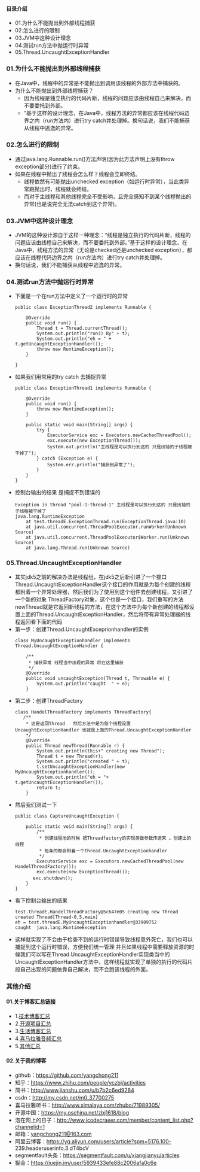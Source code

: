 #### 目录介绍
- 01.为什么不能抛出到外部线程捕获
- 02.怎么进行的限制
- 03.JVM中这种设计理念
- 04.测试run方法中抛运行时异常
- 05.Thread.UncaughtExceptionHandler





### 01.为什么不能抛出到外部线程捕获
- 在Java中，线程中的异常是不能抛出到调用该线程的外部方法中捕获的。
- 为什么不能抛出到外部线程捕获？
    - 因为线程是独立执行的代码片断，线程的问题应该由线程自己来解决，而不要委托到外部。
    - ”基于这样的设计理念，在Java中，线程方法的异常都应该在线程代码边界之内（run方法内）进行try catch并处理掉。换句话说，我们不能捕获从线程中逃逸的异常。


### 02.怎么进行的限制
- 通过java.lang.Runnable.run()方法声明(因为此方法声明上没有throw exception部分)进行了约束。
- 如果在线程中抛出了线程会怎么样？线程会立即终结。
    - 线程依然有可能抛出unchecked exception（如运行时异常），当此类异常跑抛出时，线程就会终结。
    - 而对于主线程和其他线程完全不受影响，且完全感知不到某个线程抛出的异常(也是说完全无法catch到这个异常)。


### 03.JVM中这种设计理念
- JVM的这种设计源自于这样一种理念：“线程是独立执行的代码片断，线程的问题应该由线程自己来解决，而不要委托到外部。”基于这样的设计理念，在Java中，线程方法的异常（无论是checked还是unchecked exception），都应该在线程代码边界之内（run方法内）进行try catch并处理掉。
- 换句话说，我们不能捕获从线程中逃逸的异常。


### 04.测试run方法中抛运行时异常
- 下面是一个在run方法中定义了一个运行时的异常
    ```
    public class ExceptionThread2 implements Runnable {
    
        @Override
        public void run() {
            Thread t = Thread.currentThread();
            System.out.println("run() By" + t);
            System.out.println("eh = " + t.getUncaughtExceptionHandler());
            throw new RuntimeException();
        }
    
    }
    ```
- 如果我们用常用的try catch 去捕捉异常
    ```
    public class ExceptionThread1 implements Runnable {
    
        @Override
        public void run() {
            throw new RuntimeException();
        }
    
        public static void main(String[] args) {
            try {
                ExecutorService exc = Executors.newCachedThreadPool();
                exc.execute(new ExceptionThread());
                System.out.println("主线程是可以执行到这的 只是出错的子线程被干掉了");
            } catch (Exception e) {
                System.err.println("捕获到异常了");
            }
        }
    }
    ```
- 控制台输出的结果 是捕捉不到错误的
    ```
    Exception in thread "pool-1-thread-1" 主线程是可以执行到这的 只是出错的子线程被干掉了
    java.lang.RuntimeException
        at test.threadE.ExceptionThread.run(ExceptionThread.java:10)
        at java.util.concurrent.ThreadPoolExecutor.runWorker(Unknown Source)
        at java.util.concurrent.ThreadPoolExecutor$Worker.run(Unknown Source)
        at java.lang.Thread.run(Unknown Source)
    ```


### 05.Thread.UncaughtExceptionHandler
- 其实jdk5之前的解决办法是线程组，在jdk5之后新引进了一个接口Thread.UncaughtExceptionHandler这个接口的作用就是为每个创建的线程都附着一个异常处理器，然后我们为了使用到这个组件去创建线程，又引进了一个新的对象 ThreadFactory对象，这个也是一个接口，我们重写的方法newThread就是它返回新线程的方法，在这个方法中为每个新创建的线程都设置上面的Thread.UncaughtExceptionHandler，然后将带有异常处理器的线程返回看下面的代码
- 第一步：创建Thread.UncaughtExceprionhandler的实例
    ```
    class MyUncaughtExceptionhandler implements Thread.UncaughtExceptionHandler {
    
        /**
         * 捕获异常 线程当中出现的异常 将在这里捕获
         */
        @Override
        public void uncaughtException(Thread t, Throwable e) {
            System.out.println("caught  " + e);
        }
    ```
- 第二步：创建ThreadFactory
    ```
    class HandelThreadFactory implements ThreadFactory{
       /**
        * 这是返回Thread   然后方法中是为每个线程设置UncaughtExceptionHandler 也就是上面的Thread.UncaughtExceptionHandler 
        */
        @Override
        public Thread newThread(Runnable r) {
            System.out.println(this+" creating new Thread");
            Thread t = new Thread(r);
            System.out.println("created " + t);
            t.setUncaughtExceptionHandler(new MyUncaughtExceptionhandler());
            System.out.println("eh = "+ t.getUncaughtExceptionHandler());
            return t;
        } 
    ```
- 然后我们测试一下
    ```
    public class CaptureUncaughtException {
    
        public static void main(String[] args) {
            /**
             * 创建线程池的时候 把Threadfactory的实现类做参数传进来 。创建出的线程
             * 每条的都会附着一个Thread.UncaughtExceptionhandler
             */
            ExecutorService exc = Executors.newCachedThreadPool(new HandelThreadFactory());
            exc.execute(new ExceptionThread());
    　　　　exc.shutdown();
        }
    }
    ```
- 看下控制台输出的结果
    ```
    test.threadE.HandelThreadFactory@5c647e05 creating new Thread
    created Thread[Thread-0,5,main]
    eh = test.threadE.MyUncaughtExceptionhandler@33909752
    caught  java.lang.RuntimeException
    ```
- 这样就实现了不会由于检查不到的运行时错误导致线程意外死亡，我们也可以捕捉到这个运行时错误，方便我们统一管理 并且如果线程中需要释放资源的时候我们可以写在Thread.UncaughtExceptionHandler实现类当中的UncaughtExceptionHandler方法中，这样线程就实现了单独的执行的代码片段自己出现的问题依靠自己解决，而不会跑该线程的外面。









### 其他介绍
#### 01.关于博客汇总链接
- 1.[技术博客汇总](https://www.jianshu.com/p/614cb839182c)
- 2.[开源项目汇总](https://blog.csdn.net/m0_37700275/article/details/80863574)
- 3.[生活博客汇总](https://blog.csdn.net/m0_37700275/article/details/79832978)
- 4.[喜马拉雅音频汇总](https://www.jianshu.com/p/f665de16d1eb)
- 5.[其他汇总](https://www.jianshu.com/p/53017c3fc75d)



#### 02.关于我的博客
- github：https://github.com/yangchong211
- 知乎：https://www.zhihu.com/people/yczbj/activities
- 简书：http://www.jianshu.com/u/b7b2c6ed9284
- csdn：http://my.csdn.net/m0_37700275
- 喜马拉雅听书：http://www.ximalaya.com/zhubo/71989305/
- 开源中国：https://my.oschina.net/zbj1618/blog
- 泡在网上的日子：http://www.jcodecraeer.com/member/content_list.php?channelid=1
- 邮箱：yangchong211@163.com
- 阿里云博客：https://yq.aliyun.com/users/article?spm=5176.100- 239.headeruserinfo.3.dT4bcV
- segmentfault头条：https://segmentfault.com/u/xiangjianyu/articles
- 掘金：https://juejin.im/user/5939433efe88c2006afa0c6e






